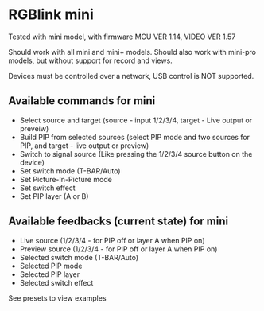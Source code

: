 # RGBlink mini

Tested with mini model, with firmware MCU VER 1.14, VIDEO VER 1.57

Should work with all mini and mini+ models.
Should also work with mini-pro models, but without support for record and views.

Devices must be controlled over a network, USB control is NOT supported.

## **Available commands for mini**

- Select source and target (source - input 1/2/3/4, target - Live output or preveiw)
- Build PIP from selected sources (select PIP mode and two sources for PIP, and target - live output or preview)
- Switch to signal source (Like pressing the 1/2/3/4 source button on the device)
- Set switch mode (T-BAR/Auto)
- Set Picture-In-Picture mode
- Set switch effect
- Set PIP layer (A or B)

## **Available feedbacks (current state) for mini**

- Live source (1/2/3/4 - for PIP off or layer A when PIP on)
- Preview source (1/2/3/4 - for PIP off or layer A when PIP on)
- Selected switch mode (T-BAR/Auto)
- Selected PIP mode
- Selected PIP layer
- Selected switch effect

See presets to view examples
